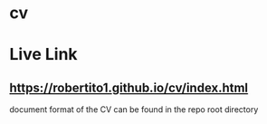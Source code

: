# cv
# Live Link
## https://robertito1.github.io/cv/index.html

document format of the CV can be found in the repo root directory

